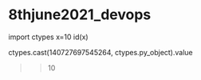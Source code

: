 # 8thjune2021_devops
import ctypes
x=10
id(x)

ctypes.cast(140727697545264, ctypes.py_object).value
>>10

